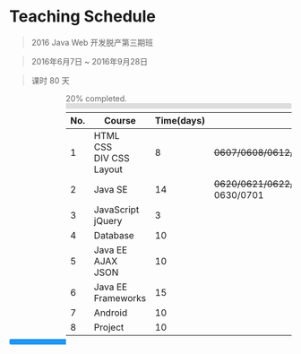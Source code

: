 # Teaching Schedule

> 2016 Java Web 开发脱产第三期班

> 2016年6月7日 ~ 2016年9月28日

> 课时 80 天

<div style="margin-left: 20%; text-align: left; color: #666;">20% completed.</div>
<span style="display: inline-block; height: 10px; width: 20%; background: #2196f3; border-top-left-radius: 3px; border-bottom-left-radius: 3px;"></span><span style="display: inline-block; margin: 0; ;height: 10px;  width: 80%; background: #ddd; border-top-right-radius: 3px; border-bottom-right-radius: 3px;"><span>

No.|Course|Time(days)|Date
---|------|----------|----
1|HTML<br>CSS<br>DIV CSS Layout|8|~~0607/0608/0612/0613/0614/0615/0616/0617~~
2|Java SE|14|~~0620/0621/0622/0623/0624/0627/0628/0629~~<br>0630/0701
3|JavaScript<br>jQuery|3|
4|Database|10|
5|Java EE<br>AJAX<br>JSON|10|
6|Java EE Frameworks|15|
7|Android|10|
8|Project|10|